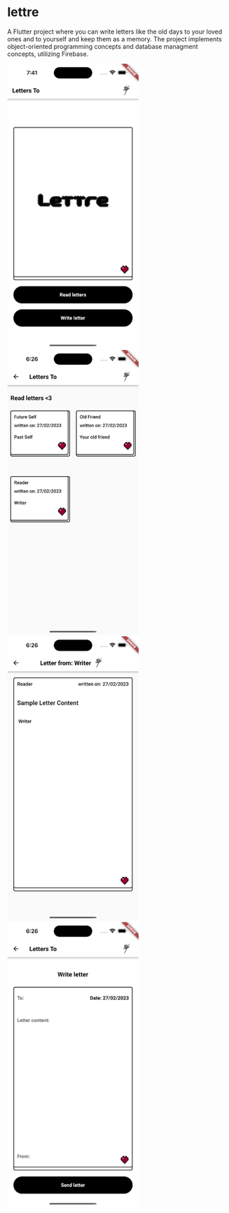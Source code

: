 # lettre

A Flutter project where you can write letters like the old days to your loved ones and to yourself and keep them as a memory. 
The project implements object-oriented programming concepts and database managment concepts, utilizing Firebase. 

<div>
  <img src="pictures/Lettre.png" alt="Lettre Screenshot" width="300">
<img src="pictures/Lettre 2.png" alt="Lettre Screenshot" width="300">
</div>
<div>
  <img src="pictures/Lettre 3.png" alt="Lettre Screenshot" width="300">
<img src="pictures/Lettre 4.png" alt="Lettre Screenshot" width="300">
</div>

